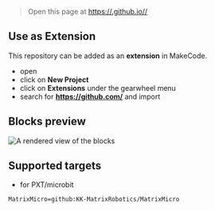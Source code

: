 
> Open this page at [https://.github.io//](https://.github.io//)

## Use as Extension

This repository can be added as an **extension** in MakeCode.

* open []()
* click on **New Project**
* click on **Extensions** under the gearwheel menu
* search for **https://github.com/** and import

## Blocks preview

![A rendered view of the blocks](https://github.com/KKITC-Roger/MatrixMicrobit-beta/icon.png)

## Supported targets

* for PXT/microbit

```package
MatrixMicro=github:KK-MatrixRobotics/MatrixMicro
```
